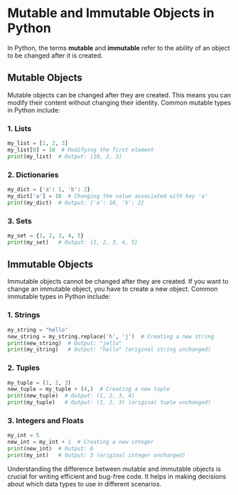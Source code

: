 # Mutable and Immutable Objects in Python

In Python, the terms **mutable** and **immutable** refer to the ability of an object to be changed after it is created.

## Mutable Objects
Mutable objects can be changed after they are created. This means you can modify their content without changing their identity. Common mutable types in Python include:

### 1. Lists
```python
my_list = [1, 2, 3]
my_list[0] = 10  # Modifying the first element
print(my_list)  # Output: [10, 2, 3]
```

### 2. Dictionaries
```python
my_dict = {'a': 1, 'b': 2}
my_dict['a'] = 10  # Changing the value associated with key 'a'
print(my_dict)  # Output: {'a': 10, 'b': 2}
```

### 3. Sets
```python
my_set = {1, 2, 3, 4, 5}
print(my_set)   # Output: {1, 2, 3, 4, 5}
```


## Immutable Objects

Immutable objects cannot be changed after they are created. If you want to change an immutable object, you have to create a new object. Common immutable types in Python include:

### 1. Strings
```python
my_string = "hello"
new_string = my_string.replace('h', 'j')  # Creating a new string
print(new_string)  # Output: "jello"
print(my_string)   # Output: "hello" (original string unchanged)
```

### 2. Tuples
```python
my_tuple = (1, 2, 3)
new_tuple = my_tuple + (4,)  # Creating a new tuple
print(new_tuple)  # Output: (1, 2, 3, 4)
print(my_tuple)   # Output: (1, 2, 3) (original tuple unchanged)
```

### 3. Integers and Floats
```python
my_int = 5
new_int = my_int + 1  # Creating a new integer
print(new_int)  # Output: 6
print(my_int)   # Output: 5 (original integer unchanged)
```

Understanding the difference between mutable and immutable objects is crucial for writing efficient and bug-free code. It helps in making decisions about which data types to use in different scenarios.